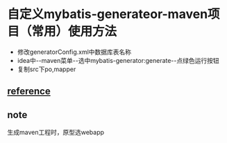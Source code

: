 # 自定义mybatis-generateor-maven项目（常用）使用方法
- 修改generatorConfig.xml中数据库表名称
- idea中--maven菜单--选中mybatis-generator:generate--点绿色运行按钮  
- 复制src下po,mapper

## [reference](https://blog.csdn.net/lj402159806/article/details/54018976)
## note
生成maven工程时，原型选webapp
